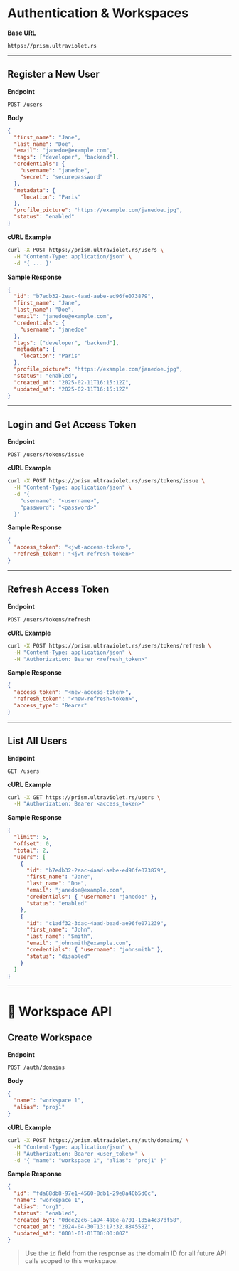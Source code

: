 # Authentication & Workspaces

**Base URL**

```
https://prism.ultraviolet.rs
```

---

## Register a New User

**Endpoint**

```
POST /users
```

**Body**

```json
{
  "first_name": "Jane",
  "last_name": "Doe",
  "email": "janedoe@example.com",
  "tags": ["developer", "backend"],
  "credentials": {
    "username": "janedoe",
    "secret": "securepassword"
  },
  "metadata": {
    "location": "Paris"
  },
  "profile_picture": "https://example.com/janedoe.jpg",
  "status": "enabled"
}
```

**cURL Example**

```bash
curl -X POST https://prism.ultraviolet.rs/users \
  -H "Content-Type: application/json" \
  -d '{ ... }'
```

**Sample Response**

```json
{
  "id": "b7edb32-2eac-4aad-aebe-ed96fe073879",
  "first_name": "Jane",
  "last_name": "Doe",
  "email": "janedoe@example.com",
  "credentials": {
    "username": "janedoe"
  },
  "tags": ["developer", "backend"],
  "metadata": {
    "location": "Paris"
  },
  "profile_picture": "https://example.com/janedoe.jpg",
  "status": "enabled",
  "created_at": "2025-02-11T16:15:12Z",
  "updated_at": "2025-02-11T16:15:12Z"
}
```

---

## Login and Get Access Token

**Endpoint**

```
POST /users/tokens/issue
```

**cURL Example**

```bash
curl -X POST https://prism.ultraviolet.rs/users/tokens/issue \
  -H "Content-Type: application/json" \
  -d '{
    "username": "<username>",
    "password": "<password>"
  }'
```

**Sample Response**

```json
{
  "access_token": "<jwt-access-token>",
  "refresh_token": "<jwt-refresh-token>"
}
```

---

## Refresh Access Token

**Endpoint**

```
POST /users/tokens/refresh
```

**cURL Example**

```bash
curl -X POST https://prism.ultraviolet.rs/users/tokens/refresh \
  -H "Content-Type: application/json" \
  -H "Authorization: Bearer <refresh_token>"
```

**Sample Response**

```json
{
  "access_token": "<new-access-token>",
  "refresh_token": "<new-refresh-token>",
  "access_type": "Bearer"
}
```

---

## List All Users

**Endpoint**

```
GET /users
```

**cURL Example**

```bash
curl -X GET https://prism.ultraviolet.rs/users \
  -H "Authorization: Bearer <access_token>"
```

**Sample Response**

```json
{
  "limit": 5,
  "offset": 0,
  "total": 2,
  "users": [
    {
      "id": "b7edb32-2eac-4aad-aebe-ed96fe073879",
      "first_name": "Jane",
      "last_name": "Doe",
      "email": "janedoe@example.com",
      "credentials": { "username": "janedoe" },
      "status": "enabled"
    },
    {
      "id": "c1adf32-3dac-4aad-bead-ae96fe071239",
      "first_name": "John",
      "last_name": "Smith",
      "email": "johnsmith@example.com",
      "credentials": { "username": "johnsmith" },
      "status": "disabled"
    }
  ]
}
```

---

# 🏢 Workspace API

## Create Workspace

**Endpoint**

```
POST /auth/domains
```

**Body**

```json
{
  "name": "workspace 1",
  "alias": "proj1"
}
```

**cURL Example**

```bash
curl -X POST https://prism.ultraviolet.rs/auth/domains/ \
  -H "Content-Type: application/json" \
  -H "Authorization: Bearer <user_token>" \
  -d '{ "name": "workspace 1", "alias": "proj1" }'
```

**Sample Response**

```json
{
  "id": "fda88db8-97e1-4560-8db1-29e8a40b5d0c",
  "name": "workspace 1",
  "alias": "org1",
  "status": "enabled",
  "created_by": "0dce22c6-1a94-4a8e-a701-185a4c37df58",
  "created_at": "2024-04-30T13:17:32.884558Z",
  "updated_at": "0001-01-01T00:00:00Z"
}
```

> Use the `id` field from the response as the domain ID for all future API calls scoped to this workspace.
